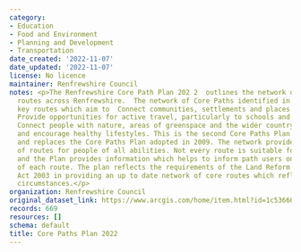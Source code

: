 ```yaml
---
category:
- Education
- Food and Environment
- Planning and Development
- Transportation
date_created: '2022-11-07'
date_updated: '2022-11-07'
license: No licence
maintainer: Renfrewshire Council
notes: <p>The Renfrewshire Core Path Plan 202 2  outlines the network of key access
  routes across Renfrewshire.  The network of Core Paths identified in the Plan reflect
  key routes which aim to  Connect communities, settlements and places of interest;
  Provide opportunities for active travel, particularly to schools and places of work;
  Connect people with nature, areas of greenspace and the wider countryside; and Promote
  and encourage healthy lifestyles. This is the second Core Paths Plan for Renfrewshire
  and replaces the Core Paths Plan adopted in 2009. The network provides a series
  of routes for people of all abilities. Not every route is suitable for everyone
  and the Plan provides information which helps to inform path users on the characteristics
  of each route. The plan reflects the requirements of the Land Reform (Scotland)
  Act 2003 in providing an up to date network of core routes which reflect current
  circumstances.</p>
organization: Renfrewshire Council
original_dataset_link: https://www.arcgis.com/home/item.html?id=1c53660545a6442c9ca0e6bd23d502dc
records: 669
resources: []
schema: default
title: Core Paths Plan 2022
---
```

